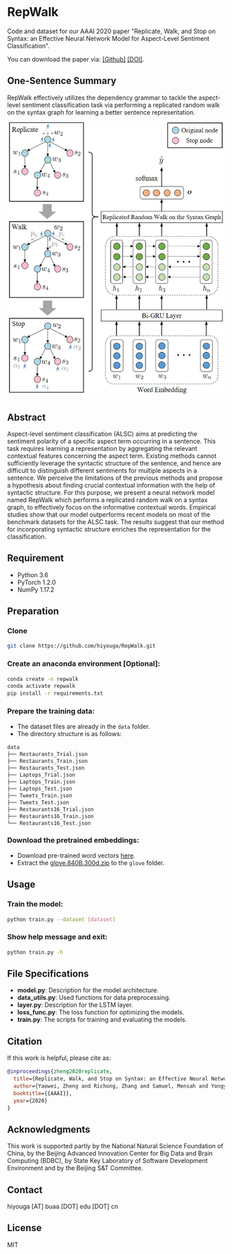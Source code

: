 # RepWalk

Code and dataset for our AAAI 2020 paper "Replicate, Walk, and Stop on Syntax: an Effective Neural Network Model for Aspect-Level Sentiment Classification".

You can download the paper via: [[Github]](https://github.com/hiyouga/RepWalk/blob/master/paper.pdf) [[DOI]](https://doi.org/10.1609/aaai.v34i05.6517).

## One-Sentence Summary

RepWalk effectively utilizes the dependency grammar to tackle the aspect-level sentiment classification task via performing a replicated random walk on the syntax graph for learning a better sentence representation.

![](assets/example.jpg)

## Abstract

Aspect-level sentiment classification (ALSC) aims at predicting the sentiment polarity of a specific aspect term occurring in a sentence. This task requires learning a representation by aggregating the relevant contextual features concerning the aspect term. Existing methods cannot sufficiently leverage the syntactic structure of the sentence, and hence are difficult to distinguish different sentiments for multiple aspects in a sentence. We perceive the limitations of the previous methods and propose a hypothesis about finding crucial contextual information with the help of syntactic structure. For this purpose, we present a neural network model named RepWalk which performs a replicated random walk on a syntax graph, to effectively focus on the informative contextual words. Empirical studies show that our model outperforms recent models on most of the benchmark datasets for the ALSC task. The results suggest that our method for incorporating syntactic structure enriches the representation for the classification.

## Requirement

- Python 3.6
- PyTorch 1.2.0
- NumPy 1.17.2

## Preparation

### Clone

```bash
git clone https://github.com/hiyouga/RepWalk.git
```

### Create an anaconda environment [Optional]:

```bash
conda create -n repwalk
conda activate repwalk
pip install -r requirements.txt
```

### Prepare the training data:

- The dataset files are already in the `data` folder.
- The directory structure is as follows:
```
data
├── Restaurants_Trial.json
├── Restaurants_Train.json
├── Restaurants_Test.json
├── Laptops_Trial.json
├── Laptops_Train.json
├── Laptops_Test.json
├── Tweets_Train.json
├── Tweets_Test.json
├── Restaurants16_Trial.json
├── Restaurants16_Train.json
└── Restaurants16_Test.json
```

### Download the pretrained embeddings:

- Download pre-trained word vectors [here](https://nlp.stanford.edu/projects/glove/).
- Extract the [glove.840B.300d.zip](http://nlp.stanford.edu/data/glove.840B.300d.zip) to the `glove` folder.

## Usage

### Train the model:

```bash
python train.py --dataset [dataset]
```

### Show help message and exit:

```bash
python train.py -h
```

## File Specifications

- **model.py**: Description for the model architecture.
- **data_utils.py**: Used functions for data preprocessing.
- **layer.py**: Description for the LSTM layer.
- **loss_func.py**: The loss function for optimizing the models.
- **train.py**: The scripts for training and evaluating the models.

## Citation

If this work is helpful, please cite as:

```bibtex
@inproceedings{zheng2020replicate,
  title={Replicate, Walk, and Stop on Syntax: an Effective Neural Network Model for Aspect-Level Sentiment Classification},
  author={Yaowei, Zheng and Richong, Zhang and Samuel, Mensah and Yongyi, Mao},
  booktitle={{AAAI}},
  year={2020}
}
```

## Acknowledgments

This work is supported partly by the National Natural Science Foundation of China, by the Beijing Advanced Innovation Center for Big Data and Brain Computing (BDBC), by State Key Laboratory of Software Development Environment and by the Beijing S&T Committee.

## Contact

hiyouga [AT] buaa [DOT] edu [DOT] cn

## License

MIT
